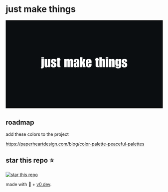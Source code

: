 # just make things

![just make things](public/images/justmakethings.png)

## roadmap

add these colors to the project

https://paperheartdesign.com/blog/color-palette-peaceful-palettes

## star this repo ⭐️

[![star this repo](https://api.star-history.com/svg?repos=abdibrokhim/justmakethings&type=Date)](https://star-history.com/#abdibrokhim/justmakethings&Date)

made with 💚 + [v0.dev](https://v0.dev).